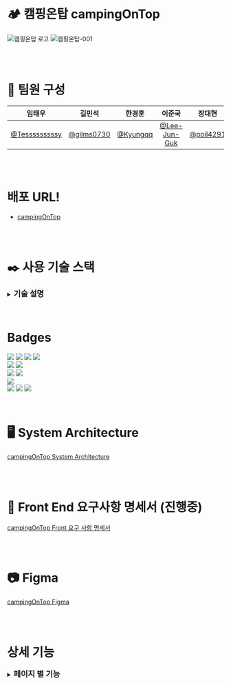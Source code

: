 # 🏕️ 캠핑온탑 campingOnTop

![캠핑온탑 로고](https://github.com/Tesssssssssy/HanwhaBC-be02-campingOnTop-config/assets/105422037/177289fc-5e89-4907-aea1-c5eb453c4059)
![캠핑온탑-001](https://github.com/beyond-sw-camp/be02-2nd-MTM-cityCamp/assets/105422037/90d4ac16-a769-498b-912a-7ca4265230ad)

<br>
<br>

# 💪 팀원 구성

<div align="left">

|                    **임태우**                    |                 **길민석**                 |                **한경훈**                |                   **이준국**                    |                **장대현**                |
| :----------------------------------------------: | :----------------------------------------: | :--------------------------------------: | :---------------------------------------------: | :--------------------------------------: |
| [@Tesssssssssy](https://github.com/Tesssssssssy) | [@gilms0730](https://github.com/gilms0730) | [@Kyungqq](https://github.com/heejiyang) | [ @Lee-Jun-Guk](https://github.com/Lee-Jun-Guk) | [@poil4291](https://github.com/poil4291) |

</div>

<br>
<br>


# 배포 URL!
- [campingOnTop](http://www.campingontop.kro.kr)

<br>
<br>

# ✒️ 사용 기술 스택
<details>
<summary><b style="font-size: 18px;">기술 설명</b></summary>

### Vue.js
- 컴포넌트 기반의 모듈화로 코드를 재사용하기에 유지보수를 하기 간편하다. 
- 데이터 바인딩을 통해 모델과 뷰를 손쉽게 동기화할 수 있으며, 가상 DOM을 활용하여 실제 DOM 조작을 최소화하여 성능을 향상시킨다.
- 기존 html, js를 사용할 떄와 달리 Store, Pinia 등을 이용해 불필요한 데이터 조회를 줄여 결과적으로 서버에 부담을 줄일 수 있다.
- <b>Pinia, Store</b>
  - Vue.js에서 제공하는 Pinia, Store 기능을 활용해 최대한 동적으로 페이지, 데이터를 제공할 수 있도록 구현했다. 
  - 기존에 HTML, JS에서 페이지 이동 등을 통해 데이터 제공, 페이지 접근을 할 수 있었지만 <br>
   Pinia, Store를 활용해 가상 DOM 등을 이용했기 때문에 유저가 빠르고 쾌적하게 서비스를 이용할 수 있도록 구현했다. 

### JWT
- 페이로드에 필요한 사용자 정의 데이터를 포함할 수 있어, 다양한 환경에서 다양한 요구사항을 충족한다. <br>
 특히 campingOnTop은 id, nickname, email 등을 token에 포함하고 memberStore에 저장하는데 사용된다. 
- JWT는 표준 규격을 따르고 있어, 이를 지원하는 다양한 라이브러리와 플랫폼에서 쉽게 사용할 수 있다. 이는 서비스 간의 상호 운용성을 향상시킨다.
- JWT는 JSON 형식을 사용하며, 정보를 포함하는 데 필요한 최소한의 필드만을 가지고 있다. 
   이는 토큰 크기를 작게 유지하면서 필요한 정보를 전송하는 데 효과적이다.

### MySQL 8.0.32
- 기존에 가상 머신 CentOS8의 mysql-server를 사용하던 중 배포, 성능 등을 고려한 결과 DB 변경을 결정했다. <br>
 -> Amazon RDS 서버에 MySQL 8.0.32 버전을 선택.
- Amazon RDS를 활용하여 데이터베이스를 관리하며, 안정적인 운영 환경을 제공한다.
- 인바운드, 아웃바운드 규칙 설정 등을 통해 안정적이고 빠른 데이터 쿼리 및 API 응답을 가능하게 한다.

### Spring 서버 배포(AWS EC2 Ubuntu 20.04 LTS)
- Spring Boot 프로젝트를 빌드한 후 실행 파일 jar 파일을 AWS EC2 Ubuntu 20.04 서버에 배포했다.
- 인바운드, 아웃바운드 규칙 설정 등을 통해 특정 포트만 접속할 수 있도록 허용했고 <br>
 기본적으로 AWS에서 제공하는 보안, 성능을 최대한 활용할 수 있다. 

### Spring Config 서버 배포(AWS EC2)
- Private Git Repository에서 환경 변수등을 불러오는 Spring Config 서버를 <br>
 AWS EC2 Ubuntu 20.04 서버에 배포했다. 
- Spring 서버와 마찬가지로 규칙 설정 등을 통해 Spring 서버만 접속할 수 있도록 허용했고 <br>
 Spring refresh 등을 통해 수정된 환경 변수 등의 정보를 Spring 서버에 제공한다. 
</details>
<br>
<br>


# Badges
<div align="left">
	<img src="https://img.shields.io/badge/HTML5-E34F26?style=flat&logo=HTML5&logoColor=white" />
	<img src="https://img.shields.io/badge/CSS3-1572B6?style=flat&logo=CSS3&logoColor=white" />
	<img src="https://img.shields.io/badge/JavaScript-F7DF1E?style=flat&logo=JavaScript&logoColor=white" />
  <img src="https://img.shields.io/badge/vuejs-%2335495e.svg?style=flat&logo=vuedotjs&logoColor=%234FC08D" />

  <br>

  <img src="https://img.shields.io/badge/jQuery-0769AD?style=flat&logo=jQuery&logoColor=white" />
  <img src="https://img.shields.io/badge/Bootstrap-7952B3?style=flat&logo=Bootstrap&logoColor=white" />

  <br>

  <img src="https://img.shields.io/badge/SpringBoot-6DB33F?style=flat&logo=SpringBoot&logoColor=white" />
  <img src="https://img.shields.io/badge/Java-007396?style=flat&logo=Conda-Forge&logoColor=white" />

  <br>

  <img src="https://img.shields.io/badge/GitHub-181717?style=flat-square&logo=GitHub&logoColor=white"/>

  <br>

  <img src="https://img.shields.io/badge/MySQL-4479A1?style=flat-square&logo=MySQL&logoColor=white"/>
  <img src="https://img.shields.io/badge/Ubuntu-E95420?style=flat-square&logo=Ubuntu&logoColor=white"/>
  <img src="https://img.shields.io/badge/Amazon AWS-232F3E?style=flat-square&logo=amazonaws&logoColor=white"/>

  <br />
</div>

<br>
<br>

# 🖥️ System Architecture

[campingOnTop System Architecture](https://github.com/beyond-sw-camp/be02-3rd-MTM-cityCamp/assets/105422037/a2298147-69fa-405e-9485-79b89b706371)

<br>
<br>

# 📜 Front End 요구사항 명세서 (진행중)
[campingOnTop Front 요구 사항 명세서](https://docs.google.com/spreadsheets/d/1M9KUdkTvYwlbRystq-_26WpynnnbtVQdG6v5hFsb93Y/edit#gid=1284096346)

<br>
<br>

# 📷 Figma

[campingOnTop Figma](https://www.figma.com/file/JeGMJmeA0suRljrCCnQ7Ny/campingOnTop-Figma?type=design&node-id=0-1&mode=design&t=ED4wl242eXWHWpMy-0)

<br>
<br>

# 상세 기능

<details>
  <summary><b style="font-size: 18px;">페이지 별 기능</b></summary>

<details>
  <summary style="margin-left: 20px;"><b style="font-size: 16px;">초기화면</b></summary>

[campingOnTop Home 조회 기능 시연](https://github.com/beyond-sw-camp/be02-3rd-MTM-cityCamp/assets/144295389/63df35da-793e-4c6c-8f38-624c47384d2d)

</details>

<details>
  <summary style="margin-left: 20px;"><b style="font-size: 16px;">회원가입</b></summary>

[campingOnTop 회원가입 기능 시연](https://github.com/beyond-sw-camp/be02-3rd-MTM-cityCamp/assets/144295389/36f39df2-6d8d-4686-837f-99a0a8bb81e1)

</details>

<details>
  <summary style="margin-left: 20px;"><b style="font-size: 16px;">이메일 인증</b></summary>

[이메일 인증 시연 영상](https://github.com/beyond-sw-camp/be02-3rd-MTM-cityCamp/assets/144295389/d12f7db7-97cf-4c2e-8c33-fb19a145a93b)
[이메일 인증 시연 gif](https://github.com/beyond-sw-camp/be02-3rd-MTM-cityCamp/assets/105422037/d1b98b01-a8c3-44e9-bb43-51d237d1f719)
</details>

<details>
  <summary style="margin-left: 20px;"><b style="font-size: 16px;">로그인</b></summary>

[로그인 기능 시연 영상](https://github.com/beyond-sw-camp/be02-3rd-MTM-cityCamp/assets/144295389/784671b6-f2ef-4d62-91a9-d6c7abe13d5e)
[로그인 기능 시연 gif](https://github.com/beyond-sw-camp/be02-3rd-MTM-cityCamp/assets/105422037/2486c22a-10e4-40e8-90a0-85c65aef7693)
</details>

<details>
  <summary style="margin-left: 20px;"><b style="font-size: 16px;">로그아웃</b></summary>

[로그아웃 기능 시연 영상](https://github.com/beyond-sw-camp/be02-3rd-MTM-cityCamp/assets/144295389/a85336c7-2074-4d74-83bb-126256a78c08)
[로그아웃 기능 시연 gif](https://github.com/beyond-sw-camp/be02-3rd-MTM-cityCamp/assets/105422037/fba6d743-4772-4cdf-b87e-e1e159940f02)

</details>

<details>
  <summary style="margin-left: 20px;"><b style="font-size: 16px;">숙소 검색</b></summary>

[숙소 이름으로 검색 기능 시연 영상](https://github.com/beyond-sw-camp/be02-3rd-MTM-cityCamp/assets/144295389/c6b5b0cf-29f4-4297-9d39-d4116f0ecb68)
[숙소 이름으로 검색 기능 시연 gif](https://github.com/beyond-sw-camp/be02-3rd-MTM-cityCamp/assets/105422037/ebb9792f-ac91-4f9d-b2f0-1c2b6cf66fdd)

<br>  

[숙소 주소로 검색 기능 시연 영상](https://github.com/beyond-sw-camp/be02-3rd-MTM-cityCamp/assets/144295389/5a1a9497-a53e-44f3-a110-2a9e66ac481a)
[숙소 주소로 검색 기능 시연 gif](https://github.com/beyond-sw-camp/be02-3rd-MTM-cityCamp/assets/105422037/0e7641b5-70a0-4aa5-bd4e-faa5da251880)

</details>

<details>
  <summary style="margin-left: 20px;"><b style="font-size: 16px;">숙소 등록</b></summary>

[숙소 등록 기능 시연 영상](https://github.com/beyond-sw-camp/be02-3rd-MTM-cityCamp/assets/144295389/e43b04bc-8481-4b56-9b46-34f04bb8bc6f)
[숙소 등록 기능 시연 gif](https://github.com/beyond-sw-camp/be02-3rd-MTM-cityCamp/assets/105422037/a3762cb0-18a6-4f38-ad89-058c7669fd2a)

</details>

<details>
  <summary style="margin-left: 20px;"><b style="font-size: 16px;">좋아요</b></summary>

[좋아요 기능 시연 영상](https://github.com/beyond-sw-camp/be02-3rd-MTM-cityCamp/assets/144295389/9383cf9a-8d7e-4def-8a6e-2ad7206f0722)
[좋아요 기능 시연 gif](https://github.com/beyond-sw-camp/be02-3rd-MTM-cityCamp/assets/105422037/3791fb00-3450-443a-8e64-503cdec82c5b)

</details>

<details>
  <summary style="margin-left: 20px;"><b style="font-size: 16px;">장바구니</b></summary>

[장바구니 기능 시연 영상](https://github.com/beyond-sw-camp/be02-3rd-MTM-cityCamp/assets/144295389/83215b61-a975-4c3b-85ba-aced116884e3)
[장바구니 기능 시연 gif](https://github.com/beyond-sw-camp/be02-3rd-MTM-cityCamp/assets/105422037/a1b5356f-fb60-496b-9f49-11a22942568d)
</details>
</details>
